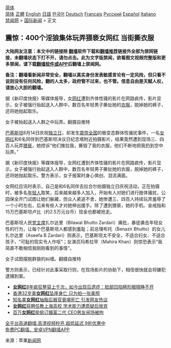  <!-- 面包屑导航 --> <div class="breadcrumb"><!-- GTranslate: https://gtranslate.io/ -->  <div class="switcher notranslate">  <div class="selected">  <a href="#" onclick="return false;"> 简体</a>  </div>  <div class="option">  <a href="https://www.bannedbook.org" onclick="doGTranslate('zh-CN|zh-CN');jQuery('div.switcher div.selected a').html(jQuery(this).html());return false;" title="简体中文" class="nturl selected"> 简体</a>  <a href="https://www.bannedbook.org/zh-tw/" onclick="doGTranslate('zh-CN|zh-TW');jQuery('div.switcher div.selected a').html(jQuery(this).html());return false;" title="繁體中文" class="nturl"> 正體</a>  <a href="https://www.bannedbook.org/en/" onclick="doGTranslate('zh-CN|en');jQuery('div.switcher div.selected a').html(jQuery(this).html());return false;" title="English" class="nturl"> English</a>  <a href="https://www.bannedbook.org/ja/" onclick="doGTranslate('zh-CN|ja');jQuery('div.switcher div.selected a').html(jQuery(this).html());return false;" title="日本語" class="nturl"> 日語</a>  <a href="https://www.bannedbook.org/ko/" onclick="doGTranslate('zh-CN|ko');jQuery('div.switcher div.selected a').html(jQuery(this).html());return false;" title="한국어" class="nturl"> 한국어</a>  <a href="https://www.bannedbook.org/de/" onclick="doGTranslate('zh-CN|de');jQuery('div.switcher div.selected a').html(jQuery(this).html());return false;" title="Deutsch" class="nturl"> Deutsch</a>  <a href="https://www.bannedbook.org/fr/" onclick="doGTranslate('zh-CN|fr');jQuery('div.switcher div.selected a').html(jQuery(this).html());return false;" title="Français" class="nturl"> Français</a>  <a href="https://www.bannedbook.org/ru/" onclick="doGTranslate('zh-CN|ru');jQuery('div.switcher div.selected a').html(jQuery(this).html());return false;" title="Русский" class="nturl"> Русский</a>  <a href="https://www.bannedbook.org/es/" onclick="doGTranslate('zh-CN|es');jQuery('div.switcher div.selected a').html(jQuery(this).html());return false;" title="Español" class="nturl"> Español</a>  <a href="https://www.bannedbook.org/it/" onclick="doGTranslate('zh-CN|it');jQuery('div.switcher div.selected a').html(jQuery(this).html());return false;" title="Italiano" class="nturl"> Italiano</a>  </div>  </div>      <div class='breadcrumb-sub'><!-- Breadcrumb NavXT 6.3.0 --> <a href="https://www.bannedbook.org/" class="home">禁闻网</a> &gt; <a href="https://www.bannedbook.org/bnews/worldnews/" class="category">国际新闻</a> &gt; 正文</div></div><h2>震惊：400个淫狼集体玩弄猥亵女网红 当街撕衣服</h2> <p class="notice"><b>大陆网友注意：本文中的链接除 <a href="https://github.com/bannedbook/fanqiang" >翻墙</a>软件下载和<a href="https://github.com/killgcd/justmysocks/blob/master/README.md">翻墙推荐</a>链接外全部为禁网链接，未翻墙状态下打不开，请勿点击。此为文字版禁闻，欲看图文视频完整版和更多禁闻，请下载<a href="https://github.com/bannedbook/fanqiang">翻墙软件或APP</a>后翻墙上禁闻网。</p><p>备注：翻墙看新闻非常安全，翻墙以真实身份发表敏感言论有一定风险，但只看不说则没有任何风险，翻的人太多，政府管不过来，也不管。信息自由是天赋人权，请放心大胆的翻墙。</b></p>  <div class="entry"> <p id="summary">据《新印度快报》等媒体报导，女<a href="https://www.bannedbook.org/bnews/tag/%e7%bd%91%e7%ba%a2/" class="st_tag internal_tag" rel="tag" title="标签 网红 下的日志">网红</a>遭到齐体性骚的影片在网路疯传，影片显示，女子被强行抬起送入人群中，数百名年轻男子撕扯她的<a href="https://www.bannedbook.org/bnews/tag/%E8%A1%A3%E6%9C%8D/" class="st_tag internal_tag" rel="tag" title="标签 衣服 下的日志">衣服</a>，脱掉她的裤子，还将她抛起取乐。</p> <p id="conimg">女子被抬起送入人群之中玩弄。翻摄自推特</p>  <p><a href="https://www.bannedbook.org/bnews/tag/%e5%b7%b4%e5%9f%ba%e6%96%af%e5%9d%a6/" class="st_tag internal_tag" rel="tag" title="标签 巴基斯坦 下的日志">巴基斯坦</a>8月14日庆祝<a href="https://www.bannedbook.org/bnews/tag/%E7%8B%AC%E7%AB%8B%E6%97%A5/" class="st_tag internal_tag" rel="tag" title="标签 独立日 下的日志">独立日</a>，却发生<a href="https://www.bannedbook.org/bnews/tag/%e9%9c%87%e6%83%8a%e5%85%a8%e5%9b%bd/" class="st_tag internal_tag" rel="tag" title="标签 震惊全国 下的日志">震惊全国</a>的极变态群体性骚扰事件，一名<a href="https://www.bannedbook.org/bnews/tag/%e5%a5%b3%e7%bd%91%e7%ba%a2/" class="st_tag internal_tag" rel="tag" title="标签 女网红 下的日志">女网红</a>和6名同伴到巴基斯坦决议日纪念塔附近拍摄影片，结果竟然遭到现场三、四百人玩弄<a href="https://www.bannedbook.org/bnews/tag/%e7%8c%a5%e4%ba%b5/" class="st_tag internal_tag" rel="tag" title="标签 猥亵 下的日志">猥亵</a>，她控诉“他们推拉我，撕毁了我的衣服，他们不断地把我扔到空中玩弄。”</p> <p>据《新印度快报》等媒体报导，女网红遭到齐体性骚的影片在网路疯传，影片显示，女子被强行抬起送入人群中，数百名年轻男子撕扯她的衣服，脱掉她的裤子，还将她抛起取乐。警方表示，女子报案时身心俱创、泪流满面。</p>  <p>女网红应讯时表示，自己是和6名同伴去拉合尔拍摄独立日庆祝活动，正在拍摄时，被多名<a href="https://www.bannedbook.org/bnews/tag/%e5%b9%b4%e8%bd%bb%e4%ba%ba/" class="st_tag internal_tag" rel="tag" title="标签 年轻人 下的日志">年轻人</a>取笑，后来越来越多人加入，开始有人对她们进行肢体骚扰，公园保全开门试图让她们躲藏，但众人紧追不舍，她惨遭三、四百人持续玩弄羞辱了一个小时左右，后来有些人才对她伸出援手。除了遭到猥亵，她的手机、金戒指和15万巴基斯坦卢比（约2.5万元台币）现金也都被抢走。</p> <p>巴基斯坦人民<a href="https://www.bannedbook.org/bnews/tag/%E5%85%9A%E4%B8%BB%E5%B8%AD/" class="st_tag internal_tag" rel="tag" title="标签 党主席 下的日志">党主席</a>扎尔达里（Bilawal Bhutto Zardari）痛批，暴徒袭击年轻女性的行为，让每个巴基斯坦人都感到羞耻；前总理布托（Benazir Bhutto）的女儿扎尔达里（Aseefa B Zardari）则表示，巴基斯坦太不安全，不适合妇女、不适合孩子，“可耻的现实令人作呕”；女演员玛希拉罕（Mahira Khan）则惊恐表示“我简直不敢相信我刚刚看到的事情”。</p>  <p>女子试图摆脱群狼的纠缠。翻摄自推特</p> <p>警方则表示，已经针对此事采取行则，在现场影片的协助下，相信很快就会将嫌犯逮捕到案。</p>  <ul class='op-related-articles' title='相关阅读'> <li><a href='https://www.bannedbook.org/bnews/yule/20210731/1597459.html' target='_blank'><b>女网红</b>8年疯狂整容上千次，如今出现后遗症：脸部凹陷畸形眼晴睁不开</a></li> <li><a href='https://www.bannedbook.org/bnews/baitai/20210718/1589523.html' target='_blank'>香港32岁美<b>女网红</b>坠崖身亡 只为拍一张美照</a></li> <li><a href='https://www.bannedbook.org/bnews/cnnews/20210715/1587296.html' target='_blank'>知名美<b>女网红</b>抽脂后器官衰竭死亡 引发网友热议</a></li> <li><a href='https://www.bannedbook.org/bnews/cbnews/20210715/1587250.html' target='_blank'><b>女网红</b>获聘任教上海高校 学术能力遭质疑后放弃</a></li> <li><a href='https://www.bannedbook.org/bnews/cbnews/20210417/1527871.html' target='_blank'>百万<b>女网红</b>偷偷订婚富二代 CEO男友闹场被拘</a></li> </ul> <p class="texttj"> <a href="https://github.com/bannedbook/fanqiang/wiki/V2ray%E6%9C%BA%E5%9C%BA" target="_blank">全平台高速翻墙:高清视频秒开,超低延迟,9折优惠中</a><br/> <a href="https://github.com/bannedbook/fanqiang/wiki/%E7%A6%81%E9%97%BB%E7%BD%91%E5%AE%89%E5%8D%93%E7%BF%BB%E5%A2%99%E6%96%B0%E9%97%BBAPP" target="_blank">免费PC翻墙、安卓VPN翻墙APP</a></p><p> 来源：苹果<span class='wp_keywordlink_affiliate'><a href="https://www.bannedbook.org/" title="新闻网">新闻网</a></span> </p><a name='sharetosocial'></a>  <div style="margin-bottom:5px;padding-bottom:5px;clear:both"> <div id="archive-pix-1" class="banner-ads"> <!-- AuctionX Display platform tag START --> <div id="26318x728x90x621x_ADSLOT2" clicktrack="%%CLICK_URL_ESC%%"></div> <!-- AuctionX Display platform tag END --> </div> <div id="archive-pix-2" class="banner-ads"> <!-- AuctionX Display platform tag START --> <div id="26315x300x250x621x_ADSLOT2" clicktrack="%%CLICK_URL_ESC%%"></div> <!-- AuctionX Display platform tag END --> </div> </div>  <div id="archive-pix-1" class="banner-ads"> <!-- AuctionX Display platform tag START --> <div id="26318x728x90x621x_ADSLOT3" clicktrack="%%CLICK_URL_ESC%%"></div> <!-- AuctionX Display platform tag END --> </div> </div><!--END ENTRY--> 